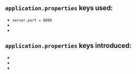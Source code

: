 ## `application.properties` keys used:

- `server.port = 8080`
- 
- 

## `application.properties` keys introduced:

- 
- 
- 
